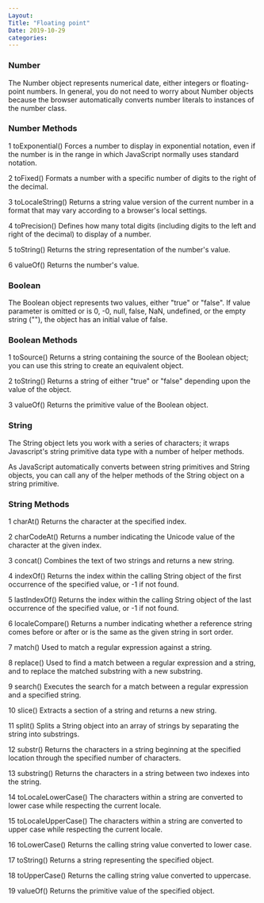 ```yaml
---
Layout:
Title: "Floating point"
Date: 2019-10-29
categories:
---
```

### Number
The Number object represents numerical date, either integers or floating-point numbers. In general, you do not need to worry about Number objects because the browser automatically converts number literals to instances of the number class.

### Number Methods
1 toExponential()
Forces a number to display in exponential notation, even if the number is in the range in which JavaScript normally uses standard notation.

2 toFixed()
Formats a number with a specific number of digits to the right of the decimal.

3 toLocaleString()
Returns a string value version of the current number in a format that may vary according to a browser's local settings.

4 toPrecision()
Defines how many total digits (including digits to the left and right of the decimal) to display of a number.

5 toString()
Returns the string representation of the number's value.

6 valueOf()
Returns the number's value.

### Boolean
The Boolean object represents two values, either "true" or "false". If value parameter is omitted or is 0, -0, null, false, NaN, undefined, or the empty string (""), the object has an initial value of false.

### Boolean Methods
1 toSource()
Returns a string containing the source of the Boolean object; you can use this string to create an equivalent object.

2 toString()
Returns a string of either "true" or "false" depending upon the value of the object.

3 valueOf()
Returns the primitive value of the Boolean object.

### String
The String object lets you work with a series of characters; it wraps Javascript's string primitive data type with a number of helper methods.

As JavaScript automatically converts between string primitives and String objects, you can call any of the helper methods of the String object on a string primitive.

### String Methods
1	charAt()
Returns the character at the specified index.

2	charCodeAt()
Returns a number indicating the Unicode value of the character at the given index.

3	concat()
Combines the text of two strings and returns a new string.

4	indexOf()
Returns the index within the calling String object of the first occurrence of the specified value, or -1 if not found.

5	lastIndexOf()
Returns the index within the calling String object of the last occurrence of the specified value, or -1 if not found.

6	localeCompare()
Returns a number indicating whether a reference string comes before or after or is the same as the given string in sort order.

7	match()
Used to match a regular expression against a string.

8	replace()
Used to find a match between a regular expression and a string, and to replace the matched substring with a new substring.

9	search()
Executes the search for a match between a regular expression and a specified string.

10	slice()
Extracts a section of a string and returns a new string.

11	split()
Splits a String object into an array of strings by separating the string into substrings.

12	substr()
Returns the characters in a string beginning at the specified location through the specified number of characters.

13	substring()
Returns the characters in a string between two indexes into the string.

14	toLocaleLowerCase()
The characters within a string are converted to lower case while respecting the current locale.

15	toLocaleUpperCase()
The characters within a string are converted to upper case while respecting the current locale.

16	toLowerCase()
Returns the calling string value converted to lower case.

17	toString()
Returns a string representing the specified object.

18	toUpperCase()
Returns the calling string value converted to uppercase.

19	valueOf()
Returns the primitive value of the specified object.